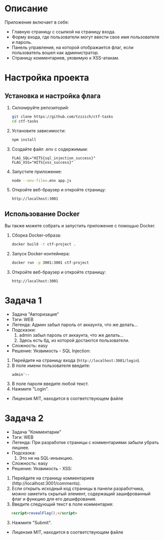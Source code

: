 # Описание
Приложение включает в себя:

- Главную страницу с ссылкой на страницу входа.
- Форму входа, где пользователи могут ввести свое имя пользователя и пароль.
- Панель управления, на которой отображается флаг, если пользователь вошел как администратор.
- Страницу комментариев, уязвимую к XSS-атакам.

# Настройка проекта

## Установка и настройка флага

1. Склонируйте репозиторий:
    ```bash
    git clone https://github.com/tzzzich/ctf-tasks
    cd ctf-tasks
    ```

2. Установите зависимости:
    ```bash
    npm install
    ```

3. Создайте файл .env с содержимым:
    ```env
    FLAG_SQL="HITS{sql_injection_success}"
    FLAG_XSS="HITS{xss_success}"
    ```
 
4. Запустите приложение:
    ```bash
    node --env-file=.env app.js
    ```

5. Откройте веб-браузер и откройте страницу:
    ```
    http://localhost:3001
    ```

## Использование Docker

Вы также можете собрать и запустить приложение с помощью Docker.

1. Сборка Docker-образа:
    ```bash
    docker build -t ctf-project .
    ```

2. Запуск Docker-контейнера:
    ```bash
    docker run -p 3001:3001 ctf-project
    ```

3. Откройте веб-браузер и откройте страницу:
    ```
    http://localhost:3001
    ```


# Задача 1
- Задача "Авторизация"
- Тэги: WEB
- Легенда: Админ забыл пароль от аккаунта, что же делать...
- Подсказки:
    1. admin забыл пароль от аккаунта, что же делать...
    2. Здесь есть бд, из которой достаются пользователи.
- Сложность: easy
- Решение:
Уязвимость - SQL Injection:

1. Перейдите на страницу входа (`http://localhost:3001/login`).
2. В поле имени пользователя введите:
    ```
    admin'--
    ```
3. В поле пароля введите любой текст.
4. Нажмите "Login".

- Лицензия MIT, находится в соответствующем файле


# Задача 2
- Задача "Комментарии"
- Тэги: WEB
- Легенда: При разработке страницы с комментариями забыли убрать лишнее.
- Подсказка:
    1. Это не на SQL-инъекцию.
- Сложность: easy
- Решение:
Уязвимость - XSS:

1. Перейдите на страницу комментариев (http://localhost:3001/comments).
2. Если открыть исходный код страницы в панели разработчика, можно заметить скрытый элемент, содержащий зашифрованный флаг и функцию для его дешифрования.
3. Введите следующий текст в поле комментария:
 ```html
    <script>revealFlag();</script>
```
3. Нажмите "Submit".

- Лицензия MIT, находится в соответствующем файле
